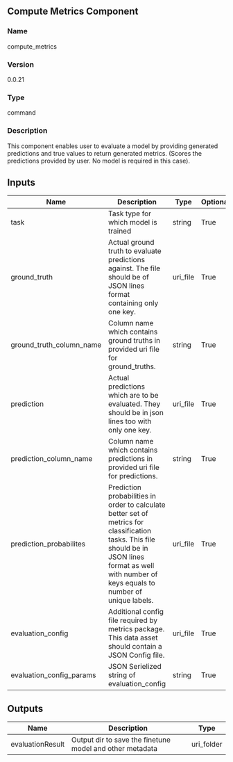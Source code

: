 ## Compute Metrics Component

### Name 

compute_metrics

### Version 

0.0.21

### Type 

command

### Description 

This component enables user to evaluate a model by providing generated predictions and true values to return generated metrics. (Scores the predictions provided by user. No model is required in this case).

## Inputs 


| Name               | Description                                                                         | Type    | Optional |
| ------------------ | ----------------------------------------------------------------------------------- | ------- | ------- | 
| task         | Task type for which model is trained                                                                       | string  |  True     | 
| ground_truth | Actual ground truth to evaluate predictions against. The file should be of JSON lines format containing only one key. | uri_file  |  True     | 
| ground_truth_column_name             | Column name which contains ground truths in provided uri file for ground_truths.                                                                    | string | True     |                   |
| prediction      | Actual predictions which are to be evaluated. They should be in json lines too with only one key.                                                                  | uri_file  | True     |                   |
| prediction_column_name                 | Column name which contains predictions in provided uri file for predictions.                                               | string   | True     |                                                                                                |
| prediction_probabilites | Prediction probabilities in order to calculate better set of metrics for classification tasks. This file should be in JSON lines format as well with number of keys equals to number of unique labels.                         | uri_file      | True     |                                                                                                |
| evaluation_config          | Additional config file required by metrics package. This data asset should contain a JSON Config file. | uri_file    | True     |                                                |
| evaluation_config_params                       | JSON Serielized string of evaluation_config            | string | True                                                     |

## Outputs 

| Name                 | Description                                              | Type         |
| -------------------- | -------------------------------------------------------- | ------------ |
| evaluationResult | Output dir to save the finetune model and other metadata | uri_folder   |
